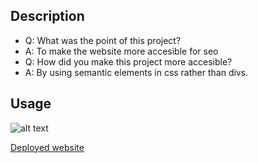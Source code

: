 ## Description
- Q: What was the point of this project?
- A: To make the website more accesible for seo
- Q: How did you make this project more accesible?
- A: By using semantic elements in css rather than divs.
 ## Usage
 ![alt text](assets/webpic)

[Deployed website](magicianjoshua.github.io.)
